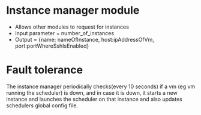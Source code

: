 # Instance manager module 
- Allows other modules to request for instances
- Input parameter = number_of_instances
- Output = {name: nameOfInstance, host:ipAddressOfVm, port:portWhereSshIsEnabled}

# Fault tolerance

The instance manager periodically checks(every 10 seconds) if a vm (eg vm running the scheduler) is down,
and in case it is down, it starts a new instance and launches the scheduler on that instance and also updates schedulers global config file.
